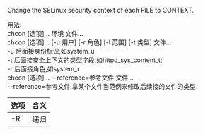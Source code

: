 Change the SELinux security context of each FILE to CONTEXT.    


用法:   
chcon [选项]... 环境 文件...  
chcon [选项]... [-u 用户] [-r 角色] [-l 范围] [-t 类型] 文件...  
-u 后面接身份标识,如system_u  
-t 后面接安全上下文的类型字段,如httpd_sys_content_t;  
-r 后面接角色,如system_r  
chcon [选项]... --reference=参考文件 文件...  
--reference=参考文件:拿某个文件当范例来修改后续接的文件的类型





选项 | 含义
---|---
-R | 递归

